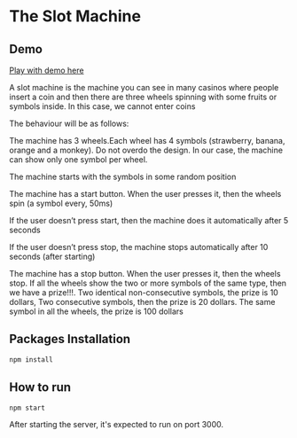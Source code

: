 # The Slot Machine

## Demo
[Play with demo here](https://theslotmachine.netlify.com)


A slot machine is the machine you can see in many casinos where people insert a coin and then there are three wheels spinning with some fruits or symbols inside. In this case, we cannot enter coins 

 

The behaviour will be as follows:

The machine has 3 wheels.Each wheel has 4 symbols (strawberry, banana, orange and a monkey). Do not overdo the design. In our case, the machine can show only one symbol per wheel. 

The machine starts with the symbols in some random position

The machine has a start button. When the user presses it, then the wheels spin (a symbol every, 50ms)

If the user doesn’t press start, then the machine does it automatically after 5 seconds

If the user doesn’t press stop, the machine stops automatically after 10 seconds (after starting)

The machine has a stop button. When the user presses it, then the wheels stop. If all the wheels show the two or more symbols of the same type, then we have a prize!!!. Two identical non-consecutive symbols, the prize is 10 dollars, Two consecutive symbols, then the prize is 20 dollars. The same symbol in all the wheels, the prize is 100 dollars

## Packages Installation


```bash
npm install
```


## How to run


```bash
npm start

```

After starting the server, it's expected to run on port 3000.
